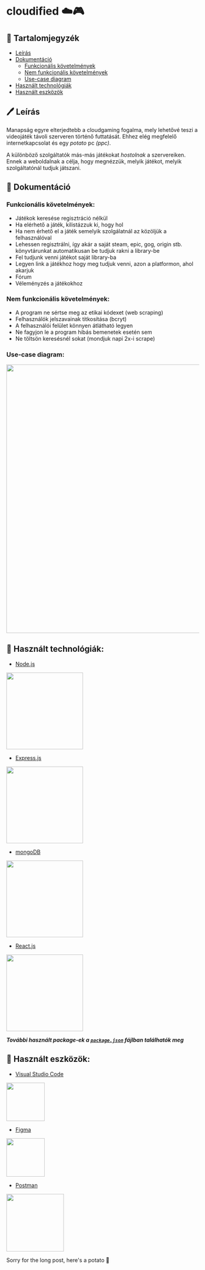 # cloudified ☁️🎮

## 📙 Tartalomjegyzék
- [Leírás](#%EF%B8%8F-le%C3%ADr%C3%A1s)
- [Dokumentáció](#-dokument%C3%A1ci%C3%B3)
  - [Funkcionális követelmények](#funkcion%C3%A1lis-k%C3%B6vetelm%C3%A9nyek)
  - [Nem funkcionális követelmények](#nem-funkcion%C3%A1lis-k%C3%B6vetelm%C3%A9nyek)
  - [Use-case diagram](#use-case-diagram)
- [Használt technológiák](#haszn%C3%A1lt-technol%C3%B3gi%C3%A1k)
- [Használt eszközök](#haszn%C3%A1lt-eszk%C3%B6z%C3%B6k)

## 🖊️ Leírás

Manapság egyre elterjedtebb a cloudgaming fogalma, mely lehetővé teszi a videojáték távoli szerveren történő futtatását. Ehhez elég megfelelő internetkapcsolat és egy *potato* pc *(ppc)*. 

A különböző szolgáltatók más-más játékokat *hostolnak* a szervereiken. Ennek a weboldalnak a célja, hogy megnézzük, melyik játékot, melyik szolgáltatónál tudjuk játszani.

## 📄 Dokumentáció

### Funkcionális követelmények:
- Játékok keresése regisztráció nélkül
- Ha elérhető a játék, kilistázzuk ki, hogy hol
- Ha nem érhető el a játék semelyik szolgálatnál az közöljük a felhasználóval
- Lehessen regisztrálni, így akár a saját steam, epic, gog, origin stb. könyvtárunkat automatikusan be tudjuk rakni a library-be
- Fel tudjunk venni játékot saját library-ba
- Legyen link a játékhoz hogy meg tudjuk venni, azon a platformon, ahol akarjuk
- Fórum
- Véleményzés a játékokhoz

### Nem funkcionális követelmények:
 - A program ne sértse meg az etikai kódexet (web scraping)
 - Felhasználók jelszavainak titkosítása (bcryt)
 - A felhasználói felület könnyen átlátható legyen
 - Ne fagyjon le a program hibás bemenetek esetén sem
 - Ne töltsön keresésnél sokat (mondjuk napi 2x-i scrape)

### Use-case diagram:

<img src="https://github.com/TheBugsTeam/cloudified/blob/main/Documentation/images/cloudified-use-case.png" width="700">


## 🔧 Használt technológiák:
 - [Node.js](https://nodejs.org/en/)
<p align="left">
  <img width=200px src="https://raw.githubusercontent.com/TheBugsTeam/cloudified/main/Documentation/images/Node.js_logo.svg">
</p>

 - [Express.js](https://expressjs.com/)
<p align="left">
  <img width=200px src="https://raw.githubusercontent.com/TheBugsTeam/cloudified/main/Documentation/images/Expressjs.png">
</p>

 - [mongoDB](https://www.mongodb.com/)
<p align="left">
  <img width=200px src="https://raw.githubusercontent.com/TheBugsTeam/cloudified/main/Documentation/images/MongoDB_Logo.svg">
</p>

 - [React.js](https://reactjs.org/)
<p align="left">
  <img width=200px src="https://raw.githubusercontent.com/TheBugsTeam/cloudified/main/Documentation/images/React-icon.svg">
</p>

 ***További használt package-ek a [`package.json`](https://github.com/TheBugsTeam/cloudified/blob/main/package.json) fájlban találhatók meg***

## 🔨 Használt eszközök:
 - [Visual Studio Code](https://code.visualstudio.com/)
 
<p align="left">
  <img width=100px src="https://raw.githubusercontent.com/TheBugsTeam/cloudified/main/Documentation/images/Visual_Studio_Code_1.35_icon.svg">
</p>

- [Figma](https://www.figma.com/)
<p align="left">
  <img height=100px src="https://raw.githubusercontent.com/TheBugsTeam/cloudified/main/Documentation/images/Figma-logo.svg">
</p>

 - [Postman](https://www.postman.com/)
<p align="left">
  <img width=150px src="https://raw.githubusercontent.com/TheBugsTeam/cloudified/main/Documentation/images/Postman.png">
</p>

Sorry for the long post, here's a potato 🥔
